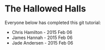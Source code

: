 The Hallowed Halls
==================

Everyone below has completed this git tutorial:

* Chris Hamilton - 2015 Feb 06
* James Hannah - 2015 Feb 06
* Jade Andersen - 2015 Feb 06
